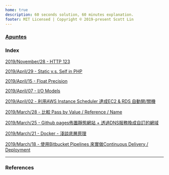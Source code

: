 ```yaml
---
home: true
description: 60 seconds solution, 60 minutes explanation.
footer: MIT Licensed | Copyright © 2019-present Scott Lin
---
```


### [Apuntes](https://apuntes.majaja.org)

### Index

[2019/November/28 - HTTP 123][article#2019-nov-28]

[2019/April/29 - Static v.s. Self in PHP][article#2019-april-29]

[2019/April/15 - Float Precision][article#2019-april-15]

[2019/April/07 - I/O Models][article#2019-april-07-io-models]

[2019/April/02 - 利用AWS Instance Scheduler 達成EC2 & RDS 自動開/關機][article#2019-april-02]

[2019/March/28 - 比較 Pass by Value / Reference / Name][article#2019-march-28]

[2019/March/25 - Github pages佈置靜態網站 + 透過DNS服務換成自訂的網域][article#2019-march-25]

[2019/March/21 - Docker - 淺談底層原理][article#2019-march-21]

[2019/March/18 - 使用Bitbucket Pipelines 來實做Continuous Delivery / Deployment][article#2019-march-18]


---

### References

[article#2019-march-18]: /posts/2019/2019-march-18-bitbucket-pipelines-and-continuous-delivery-and-deployment.md

[article#2019-march-21]: /posts/2019/2019-march-21-docker-introduction.md

[article#2019-march-25]: /posts/2019/2019-march-25-github-pages-with-gandi-dns-configuration.md

[article#2019-march-28]: /posts/2019/2019-march-28-difference-between-pass-by-value-reference-name.md

[article#2019-april-02]: /posts/2019/2019-april-02-use-aws-instance-scheduler-for-auto-turning-instances-on-and-off.md

[article#2019-april-07-io-models]: /posts/2019/2019-april-07-io-models.md

[article#2019-april-15]: /posts/2019/2019-april-15-float-precision.md

[article#2019-april-29]: /posts/2019/2019-april-29-static-vs-self-in-php.md

[article#2019-nov-28]: /posts/2019/2019-nov-28-http-123.md
